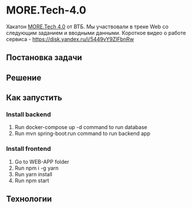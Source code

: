 # MORE.Tech-4.0
Хакатон [MORE.Tech 4.0](https://moretech.vtb.ru) от ВТБ.
Мы участвовали в треке Web со следующим заданием и вводными данными.
Короткое видео о работе сервиса - https://disk.yandex.ru/i/5449vY9ZlFbnRw

## Постановка задачи

## Решение

## Как запустить

### Install backend
1. Run docker-compose up -d command to run database
2. Run  mvn spring-boot:run command to run backend app

### Install frontend
1. Go to WEB-APP folder
2. Run npm i -g yarn
3. Run yarn install
4. Run npm start

## Технологии
